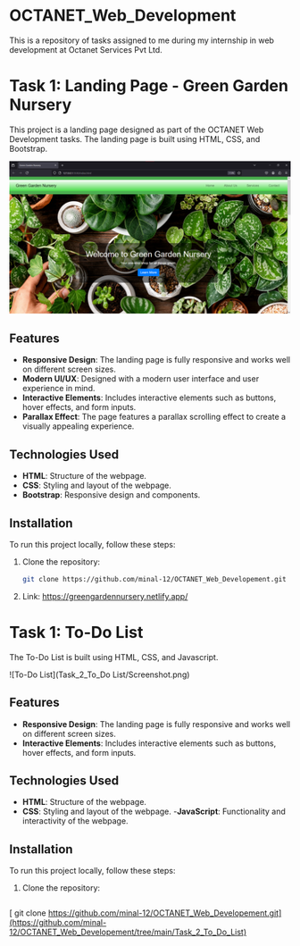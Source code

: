 # OCTANET_Web_Development

This is a repository of tasks assigned to me during my internship in web development at Octanet Services Pvt Ltd.

# Task 1: Landing Page - Green Garden Nursery

This project is a landing page designed as part of the OCTANET Web Development tasks. The landing page is built using HTML, CSS, and Bootstrap.

![Green Garden Nursery Landing Page](Task_1_Landing_page/Screenshot.png)

## Features

- **Responsive Design**: The landing page is fully responsive and works well on different screen sizes.
- **Modern UI/UX**: Designed with a modern user interface and user experience in mind.
- **Interactive Elements**: Includes interactive elements such as buttons, hover effects, and form inputs.
- **Parallax Effect**: The page features a parallax scrolling effect to create a visually appealing experience.

## Technologies Used

- **HTML**: Structure of the webpage.
- **CSS**: Styling and layout of the webpage.
- **Bootstrap**: Responsive design and components.

## Installation

To run this project locally, follow these steps:

1. Clone the repository:
   ```bash
   git clone https://github.com/minal-12/OCTANET_Web_Developement.git
2. Link:
   https://greengardennursery.netlify.app/



# Task 1: To-Do List

 The To-Do List is built using HTML, CSS, and Javascript.

![To-Do List](Task_2_To_Do List/Screenshot.png)

## Features

- **Responsive Design**: The landing page is fully responsive and works well on different screen sizes.
- **Interactive Elements**: Includes interactive elements such as buttons, hover effects, and form inputs.


## Technologies Used

- **HTML**: Structure of the webpage.
- **CSS**: Styling and layout of the webpage.
-**JavaScript**: Functionality and interactivity of the webpage.


## Installation

To run this project locally, follow these steps:

1. Clone the repository:
   ```bash
 [  git clone https://github.com/minal-12/OCTANET_Web_Developement.git](https://github.com/minal-12/OCTANET_Web_Developement/tree/main/Task_2_To_Do_List)

